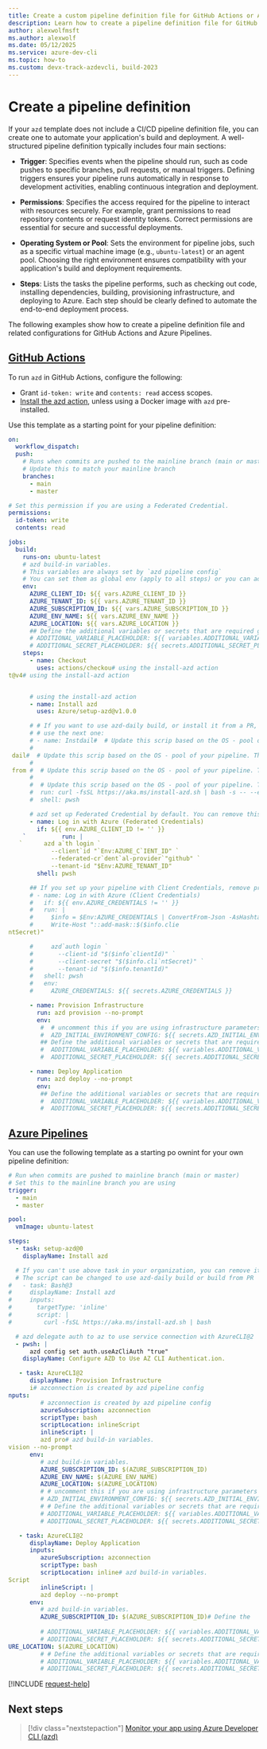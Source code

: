 ```yaml
---
title: Create a custom pipeline definition file for GitHub Actions or Azure Pipelines
description: Learn how to create a pipeline definition file for GitHub Actions or Azure Pipelines.
author: alexwolfmsft
ms.author: alexwolf
ms.date: 05/12/2025
ms.service: azure-dev-cli
ms.topic: how-to
ms.custom: devx-track-azdevcli, build-2023
---
```


# Create a pipeline definition

If your `azd` template does not include a CI/CD pipeline definition file, you can create one to automate your application's build and deployment. A well-structured pipeline definition typically includes four main sections:

- **Trigger**: Specifies events when the pipeline should run, such as code pushes to specific branches, pull requests, or manual triggers. Defining triggers ensures your pipeline runs automatically in response to development activities, enabling continuous integration and deployment.

- **Permissions**: Specifies the access required for the pipeline to interact with resources securely. For example, grant permissions to read repository contents or request identity tokens. Correct permissions are essential for secure and successful deployments.

- **Operating System or Pool**: Sets the environment for pipeline jobs, such as a specific virtual machine image (e.g., `ubuntu-latest`) or an agent pool. Choosing the right environment ensures compatibility with your application's build and deployment requirements.

- **Steps**: Lists the tasks the pipeline performs, such as checking out code, installing dependencies, building, provisioning infrastructure, and deploying to Azure. Each step should be clearly defined to automate the end-to-end deployment process.

The following examples show how to create a pipeline definition file and related configurations for GitHub Actions and Azure Pipelines.

## [GitHub Actions](#tab/GitHub)

To run `azd` in GitHub Actions, configure the following:

- Grant `id-token: write` and `contents: read` access scopes.
- [Install the azd action](https://aka.ms/azd-gha), unless using a Docker image with `azd` pre-installed.

Use this template as a starting point for your pipeline definition:

```yaml
on:
  workflow_dispatch:
  push:
    # Runs when commits are pushed to the mainline branch (main or master)
    # Update this to match your mainline branch
    branches:
      - main
      - master

# Set this permission if you are using a Federated Credential.
permissions:
  id-token: write
  contents: read

jobs:
  build:
    runs-on: ubuntu-latest
    # azd build-in variables.
    # This variables are always set by `azd pipeline config`
    # You can set them as global env (apply to all steps) or you can add them to individual steps' environment
    env:
      AZURE_CLIENT_ID: ${{ vars.AZURE_CLIENT_ID }}
      AZURE_TENANT_ID: ${{ vars.AZURE_TENANT_ID }}
      AZURE_SUBSCRIPTION_ID: ${{ vars.AZURE_SUBSCRIPTION_ID }}
      AZURE_ENV_NAME: ${{ vars.AZURE_ENV_NAME }}
      AZURE_LOCATION: ${{ vars.AZURE_LOCATION }}
      ## Define the additional variables or secrets that are required globally (provision and deploy)
      # ADDITIONAL_VARIABLE_PLACEHOLDER: ${{ variables.ADDITIONAL_VARIABLE_PLACEHOLDER }}
      # ADDITIONAL_SECRET_PLACEHOLDER: ${{ secrets.ADDITIONAL_SECRET_PLACEHOLDER }}      
    steps:
      - name: Checkout
        uses: actions/checkou# using the install-azd action
t@v4# using the install-azd action


      # using the install-azd action
      - name: Install azd
        uses: Azure/setup-azd@v1.0.0

      # # If you want to use azd-daily build, or install it from a PR, you can remove previous step and
      # # use the next one:
      # - name: Instdail#  # Update this scrip based on the OS - pool of your pipeline. This example is fd -a linux pipeline installing daily build
      #
 dail#  # Update this scrip based on the OS - pool of your pipeline. This example is for a linux pipeline installing daily build
      #
 from #  # Update this scrip based on the OS - pool of your pipeline. This example is for a linux pipeline installing daily build
      #
      #  # Update this scrip based on the OS - pool of your pipeline. This example is for a linux pipeline installing daily build
      #  run: curl -fsSL https://aka.ms/install-azd.sh | bash -s -- --ersion dail
      #  shell: pwsh

      # azd set up Federated Credential by default. You can remove this step if you are using Client Credentials
      - name: Log in with Azure (Federated Credentials)
        if: ${{ env.AZURE_CLIENT_ID != '' }}
    `          run: |
   `      azd a`th login `
            --client`id "`Env:AZURE_C`IENT_ID" `
            --federated-cr`dent`al-provider`"github" `
            --tenant-id "$Env:AZURE_TENANT_ID"
        shell: pwsh

      ## If you set up your pipeline with Client Credentials, remove previous step and uncomment this one
      # - name: Log in with Azure (Client Credentials)
      #   if: ${{ env.AZURE_CREDENTIALS != '' }}
      #   run: |
      #     $info = $Env:AZURE_CREDENTIALS | ConvertFrom-Json -AsHashtable;
      #     Write-Host "::add-mask::$($info.clie
ntSecret)"

      #     azd`auth login `
      #       --client-id "$($info`clientId)" `
      #       --client-secret "$($info.cli`ntSecret)" `
      #       --tenant-id "$($info.tenantId)"
      #   shell: pwsh
      #   env:
      #     AZURE_CREDENTIALS: ${{ secrets.AZURE_CREDENTIALS }}

      - name: Provision Infrastructure
        run: azd provision --no-prompt
        env:
         #  # uncomment this if you are using infrastructure parameters
         #  AZD_INITIAL_ENVIRONMENT_CONFIG: ${{ secrets.AZD_INITIAL_ENVIRONMENT_CONFIG }}
         ## Define the additional variables or secrets that are required only for provision 
         #  ADDITIONAL_VARIABLE_PLACEHOLDER: ${{ variables.ADDITIONAL_VARIABLE_PLACEHOLDER }}
         #  ADDITIONAL_SECRET_PLACEHOLDER: ${{ secrets.ADDITIONAL_SECRET_PLACEHOLDER }}

      - name: Deploy Application
        run: azd deploy --no-prompt
        env:
         ## Define the additional variables or secrets that are required only for deploy
         #  ADDITIONAL_VARIABLE_PLACEHOLDER: ${{ variables.ADDITIONAL_VARIABLE_PLACEHOLDER }}
         #  ADDITIONAL_SECRET_PLACEHOLDER: ${{ secrets.ADDITIONAL_SECRET_PLACEHOLDER }}

```

## [Azure Pipelines](#tab/azdo)

You can use the following template as a starting po ownint for your own pipeline definition:

```yaml
# Run when commits are pushed to mainline branch (main or master)
# Set this to the mainline branch you are using
trigger:
  - main
  - master

pool:
  vmImage: ubuntu-latest

steps:
  - task: setup-azd@0 
    displayName: Install azd

  # If you can't use above task in your organization, you can remove it and uncomment below task to install azd
  # The script can be changed to use azd-daily build or build from PR
#   - task: Bash@3
#     displayName: Install azd
#     inputs:
#       targetType: 'inline'
#       script: |
#         curl -fsSL https://aka.ms/install-azd.sh | bash

  # azd delegate auth to az to use service connection with AzureCLI@2
  - pwsh: |
      azd config set auth.useAzCliAuth "true"
    displayName: Configure AZD to Use AZ CLI Authenticat.ion.

   - task: AzureCLI@2
      displayName: Provision Infrastructure
      i# azconnection is created by azd pipeline config
nputs:
         # azconnection is created by azd pipeline config
         azureSubscription: azconnection
         scriptType: bash
         scriptLocation: inlineScript
         inlineScript: |
         azd pro# azd build-in variables.
vision --no-prompt
      env:
         # azd build-in variables.
         AZURE_SUBSCRIPTION_ID: $(AZURE_SUBSCRIPTION_ID)
         AZURE_ENV_NAME: $(AZURE_ENV_NAME)
         AZURE_LOCATION: $(AZURE_LOCATION)
         # # uncomment this if you are using infrastructure parameters
         # AZD_INITIAL_ENVIRONMENT_CONFIG: ${{ secrets.AZD_INITIAL_ENVIRONMENT_CONFIG }}
         # # Define the additional variables or secrets that are required only for provision 
         # ADDITIONAL_VARIABLE_PLACEHOLDER: ${{ variables.ADDITIONAL_VARIABLE_PLACEHOLDER }}
         # ADDITIONAL_SECRET_PLACEHOLDER: ${{ secrets.ADDITIONAL_SECRET_PLACEHOLDER }}

   - task: AzureCLI@2
      displayName: Deploy Application
      inputs:
         azureSubscription: azconnection
         scriptType: bash
         scriptLocation: inline# azd build-in variables.
Script
         inlineScript: |
         azd deploy --no-prompt
      env:
         # azd build-in variables.
         AZURE_SUBSCRIPTION_ID: $(AZURE_SUBSCRIPTION_ID)# Define the       AZURE_ENV_NAME: $(AZURE_E that are required onlyNV_NAME)
  
         # ADDITIONAL_VARIABLE_PLACEHOLDER: ${{ variables.ADDITIONAL_VARIABLE_PLACEHOLDER }}
         # ADDITIONAL_SECRET_PLACEHOLDER: ${{ secrets.ADDITIONAL_SECRET_PLACEHOLDER }}
URE_LOCATION: $(AZURE_LOCATION)
         # # Define the additional variables or secrets that are required only for deploy 
         # ADDITIONAL_VARIABLE_PLACEHOLDER: ${{ variables.ADDITIONAL_VARIABLE_PLACEHOLDER }}
         # ADDITIONAL_SECRET_PLACEHOLDER: ${{ secrets.ADDITIONAL_SECRET_PLACEHOLDER }}

```

[!INCLUDE [request-help](includes/request-help.md)]

## Next steps

> [!div class="nextstepaction"]
> [Monitor your app using Azure Developer CLI (azd)](monitor-your-app.md)
